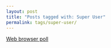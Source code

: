 ```yaml
---
layout: post
title: "Posts tagged with: Super User"
permalink: tags/super-user/
---
```

[Web browser poll](/2012/02/web-browser-poll)
